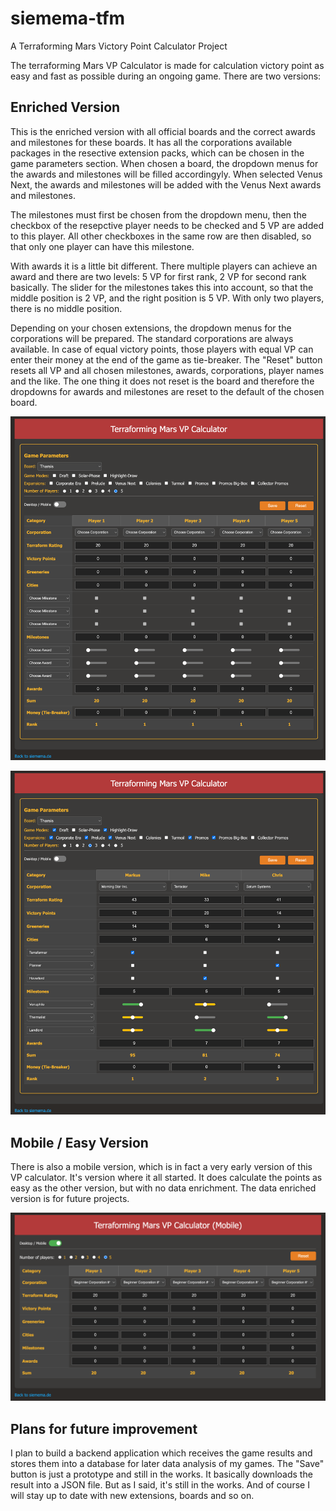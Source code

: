 # siemema-tfm
A Terraforming Mars Victory Point Calculator Project

The terraforming Mars VP Calculator is made for calculation victory point as easy and fast as possible during an ongoing game. There are two versions:

## Enriched Version
This is the enriched version with all official boards and the correct awards and milestones for these boards. It has all the corporations available packages in the resective extension packs, which can be chosen in the game parameters section. When chosen a board, the dropdown menus for the awards and milestones will be filled accordingyly. When selected Venus Next, the awards and milestones will be added with the Venus Next awards and milestones. 

The milestones must first be chosen from the dropdown menu, then the checkbox of the resepctive player needs to be checked and 5 VP are added to this player. All other checkboxes in the same row are then disabled, so that only one player can have this milestone.

With awards it is a little bit different. There multiple players can achieve an award and there are two levels: 5 VP for first rank, 2 VP for second rank basically. The slider for the milestones takes this into account, so that the middle position is 2 VP, and the right position is 5 VP. With only two players, there is no middle position.

Depending on your chosen extensions, the dropdown menus for the corporations will be prepared. The standard corporations are always available. In case of equal victory points, those players with equal VP can enter their money at the end of the game as tie-breaker. The "Reset" button resets all VP and all chosen milestones, awards, corporations, player names and the like. The one thing it does not reset is the board and therefore the dropdowns for awards and milestones are reset to the default of the chosen board.

![enriched version](./documentation/vp_calculator_enriched.png)

![enriched version](./documentation/vp_calculator_enriched_demo.png)

## Mobile / Easy Version
There is also a mobile version, which is in fact a very early version of this VP calculator. It's version where it all started. It does calculate the points as easy as the other version, but with no data enrichment. The data enriched version is for future projects. 

![mobile version](./documentation/vp_calculator_mobile.png)


## Plans for future improvement
I plan to build a backend application which receives the game results and stores them into a database for later data analysis of my games. The "Save" button is just a prototype and still in the works. It basically downloads the result into a JSON file. But as I said, it's still in the works. And of course I will stay up to date with new extensions, boards and so on.
